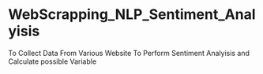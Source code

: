 # WebScrapping_NLP_Sentiment_Analyisis
To Collect Data From Various Website To Perform Sentiment Analyisis and Calculate possible Variable
